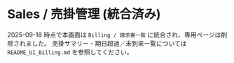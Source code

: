 # Sales / 売掛管理 (統合済み)

2025-09-18 時点で本画面は `Billing / 請求書一覧` に統合され、専用ページは削除されました。
売掛サマリー・期日超過／未到来一覧については `README_UI_Billing.md` を参照してください。
